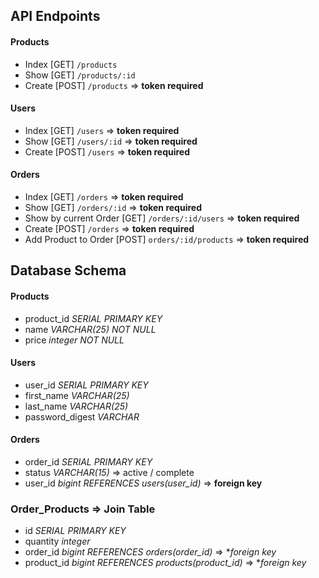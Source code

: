 ## API Endpoints

#### Products

- Index [GET] `/products`
- Show [GET] `/products/:id`
- Create [POST] `/products` => **token required**

#### Users

- Index [GET] `/users` => **token required**
- Show [GET] `/users/:id` => **token required**
- Create [POST] `/users` => **token required**

#### Orders

- Index [GET] `/orders` => **token required**
- Show [GET] `/orders/:id` => **token required**
- Show by current Order [GET] `/orders/:id/users` => **token required**
- Create [POST] `/orders` => **token required**
- Add Product to Order [POST] `orders/:id/products` => **token required**

## Database Schema

#### Products

- product_id _SERIAL PRIMARY KEY_
- name _VARCHAR(25) NOT NULL_
- price _integer NOT NULL_

#### Users

- user_id _SERIAL PRIMARY KEY_
- first_name _VARCHAR(25)_
- last_name _VARCHAR(25)_
- password_digest _VARCHAR_

#### Orders

- order_id _SERIAL PRIMARY KEY_
- status _VARCHAR(15)_ => active / complete
- user_id _bigint REFERENCES users(user_id)_ => **foreign key**

### Order_Products => Join Table

- id _SERIAL PRIMARY KEY_
- quantity _integer_
- order_id _bigint REFERENCES orders(order_id)_ => \*_foreign key_
- product_id _bigint REFERENCES products(product_id)_ => \*_foreign key_
